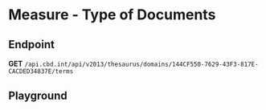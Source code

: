 <script setup>
import "../../../style.css"
import SwaggerUI from "../../../swagger/view/SwaggerUI.vue"
import swaggerJson from "../../../swagger/json/thesaurus.measure.type-of-documents.json";

const swaggerSpecs = [
  { json:swaggerJson, protected: false },
]
</script>

# Measure - Type of Documents

## Endpoint

**GET** `/api.cbd.int/api/v2013/thesaurus/domains/144CF550-7629-43F3-817E-CACDED34837E/terms`

<!--@include: ../../../components/common/header-content.md-->


## Playground

<SwaggerUI :swaggerSpecs="swaggerSpecs" />